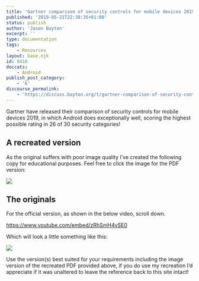 ```yaml
---
title: 'Gartner comparison of security controls for mobile devices 2019'
published: '2019-05-21T22:38:35+01:00'
status: publish
author: 'Jason Bayton'
excerpt: ''
type: documentation
tags: 
    - Resources
layout: base.njk
id: 8410
doccats:
    - Android
publish_post_category:
    - '6'
discourse_permalink:
    - 'https://discuss.bayton.org/t/gartner-comparison-of-security-controls-for-mobile-devices-2019/299'
---
```

Gartner have released their comparison of security controls for mobile devices 2019, in which Android does exceptionally well, scoring the highest possible rating in 26 of 30 security categories!

A recreated version
-------------------

As the original suffers with poor image quality I’ve created the following copy for educational purposes. Feel free to click the image for the PDF version:

[![](https://r2_worker.bayton.workers.dev/uploads/2019/05/Gartner-Comparison-of-Security-Controls-2019-copy-1.jpg)](https://r2_worker.bayton.workers.dev/download/doc/ae-general/Gartner_Comparison_of_Security_Controls_2019.pdf)

The originals
-------------

For the official version, as shown in the below video, scroll down.

https://www.youtube.com/embed/zRhSmH4vSE0

Which will look a little something like this:

![](https://r2_worker.bayton.workers.dev/uploads/2019/05/0.png)

Use the version(s) best suited for your requirements including the image version of the recreated PDF provided above, if you do use my recreation I’d appreciate if it was unaltered to leave the reference back to this site intact!